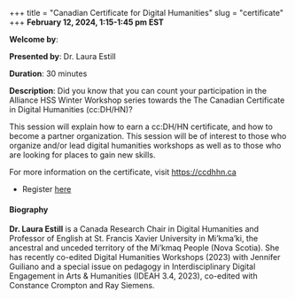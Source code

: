 +++
title = "Canadian Certificate for Digital Humanities"
slug = "certificate"
+++
**February 12, 2024, 1:15-1:45 pm EST**

**Welcome by**: 

**Presented by**: Dr. Laura Estill

**Duration**: 30 minutes

**Description**: Did you know that you can count your participation in the Alliance HSS Winter Workshop series
towards the The Canadian Certificate in Digital Humanities
(cc:DH/HN)?

This session will explain how to earn a cc:DH/HN certificate, and how to become a partner organization. This
session will be of interest to those who organize and/or lead digital humanities workshops as well as to those
who are looking for places to gain new skills.

For more information on the certificate, visit https://ccdhhn.ca

* Register [here](https://docs.google.com/forms/d/e/1FAIpQLSdLRXTc72v6vSdUO5p8_SuLUtUmTQPGLM2-66I14L_xVqFdiA/viewform)

#### Biography

**Dr. Laura Estill** is a Canada Research Chair in Digital Humanities
and Professor of English at St. Francis Xavier University in Mi’kma’ki,
the ancestral and unceded territory of the Mi’kmaq People (Nova Scotia).
She has recently co-edited Digital Humanities Workshops (2023)
with Jennifer Guiliano and a special issue on pedagogy in
Interdisciplinary Digital Engagement in Arts & Humanities (IDEAH
3.4, 2023), co-edited with Constance Crompton and Ray Siemens.
